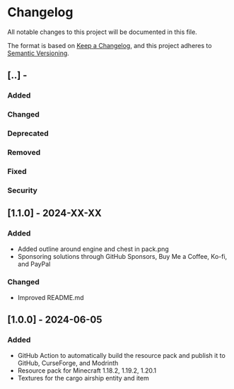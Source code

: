 # Changelog

All notable changes to this project will be documented in this file.

The format is based on [Keep a Changelog](https://keepachangelog.com/en/1.0.0/), and this project adheres
to [Semantic Versioning](https://semver.org/spec/v2.0.0.html).

## [..] -

### Added
### Changed
### Deprecated
### Removed
### Fixed
### Security

## [1.1.0] - 2024-XX-XX

### Added

- Added outline around engine and chest in pack.png
- Sponsoring solutions through GitHub Sponsors, Buy Me a Coffee, Ko-fi, and PayPal

### Changed

- Improved README.md

## [1.0.0] - 2024-06-05

### Added

- GitHub Action to automatically build the resource pack and publish it to GitHub, CurseForge, and Modrinth
- Resource pack for Minecraft 1.18.2, 1.19.2, 1.20.1
- Textures for the cargo airship entity and item
